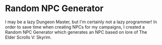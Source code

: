 # Random NPC Generator

I may be a lazy Dungeon Master, but I'm certainly not a lazy programmer! 
In order to save time when creating NPCs for my campaigns, I created a Random NPC Generator which generates an NPC based on lore of The Elder Scrolls V: Skyrim.
